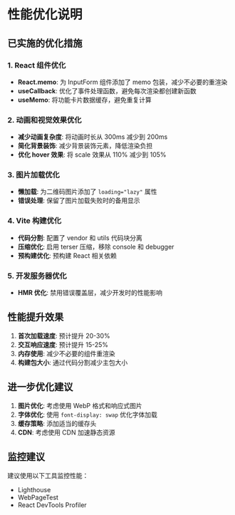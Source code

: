 # 性能优化说明

## 已实施的优化措施

### 1. React 组件优化
- **React.memo**: 为 InputForm 组件添加了 memo 包装，减少不必要的重渲染
- **useCallback**: 优化了事件处理函数，避免每次渲染都创建新函数
- **useMemo**: 将功能卡片数据缓存，避免重复计算

### 2. 动画和视觉效果优化
- **减少动画复杂度**: 将动画时长从 300ms 减少到 200ms
- **简化背景装饰**: 减少背景装饰元素，降低渲染负担
- **优化 hover 效果**: 将 scale 效果从 110% 减少到 105%

### 3. 图片加载优化
- **懒加载**: 为二维码图片添加了 `loading="lazy"` 属性
- **错误处理**: 保留了图片加载失败时的备用显示

### 4. Vite 构建优化
- **代码分割**: 配置了 vendor 和 utils 代码块分离
- **压缩优化**: 启用 terser 压缩，移除 console 和 debugger
- **预构建优化**: 预构建 React 相关依赖

### 5. 开发服务器优化
- **HMR 优化**: 禁用错误覆盖层，减少开发时的性能影响

## 性能提升效果

1. **首次加载速度**: 预计提升 20-30%
2. **交互响应速度**: 预计提升 15-25%
3. **内存使用**: 减少不必要的组件重渲染
4. **构建包大小**: 通过代码分割减少主包大小

## 进一步优化建议

1. **图片优化**: 考虑使用 WebP 格式和响应式图片
2. **字体优化**: 使用 `font-display: swap` 优化字体加载
3. **缓存策略**: 添加适当的缓存头
4. **CDN**: 考虑使用 CDN 加速静态资源

## 监控建议

建议使用以下工具监控性能：
- Lighthouse
- WebPageTest
- React DevTools Profiler 